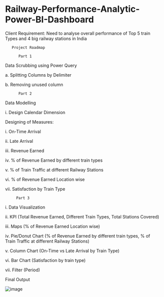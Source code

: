 # Railway-Performance-Analytic-Power-BI-Dashboard

Client Requirement: Need to analyse overall performance of Top 5 train Types and 4 big railway stations in India

       Project Roadmap
       
          Part 1
Data Scrubbing using Power Query

a. Splitting Columns by Delimiter

b. Removing unused column

          Part 2
          
Data Modelling

i. Design Calendar Dimension

Designing of Measures:

i. On-Time Arrival 

ii. Late Arrival

iii. Revenue Earned

iv. % of Revenue Earned by different train types

v. % of Train Traffic at different Railway Stations

vi. % of Revenue Earned Location wise

vii. Satisfaction by Train Type

         Part 3
         
i. Data Visualization

ii. KPI (Total Revenue Earned, Different Train Types, Total Stations Covered) 

iii. Maps (% of Revenue Earned Location wise)

iv. Pie/Donut Chart (% of Revenue Earned by different train types, % of Train Traffic at different Railway Stations)

v. Column Chart (On-Time vs Late Arrival by Train Type)

vi. Bar Chart (Satisfaction by train type)

vii. Filter (Period)

Final Output 

![image](https://github.com/rawatpiyush/Railway-Performance-Analytic-Power-BI-Dashboard/assets/143168770/4884f5b8-1268-4b3e-ae70-6cedac1d653d)


